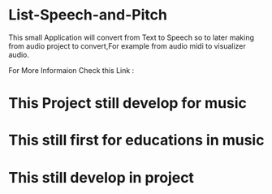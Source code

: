 # List-Speech-and-Pitch
This small Application will convert from Text to Speech
so to later making from audio project to convert,For example from audio midi to visualizer audio.

For More Informaion Check this Link : 

# This Project still develop for music
# This still first for educations in music
# This still develop in project
